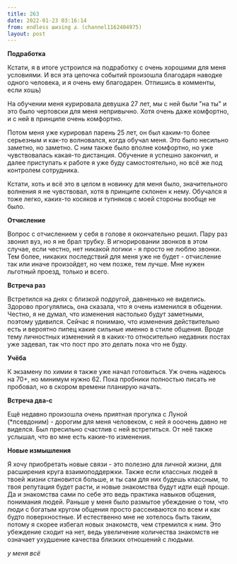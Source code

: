 ```yaml
---
title: 263
date: 2022-01-23 03:16:14
from: endless шизing ⍼ (channel1162404975)
layout: post
---
```


**Подработка**

Кстати, я в итоге устроился на подработку с очень хорошими для меня условиями. И вся эта цепочка событий произошла благодаря наводке одного человека, и я очень ему благодарен. Отпишись в комменты, если хошь)

На обучении меня курировала девушка 27 лет, мы с ней были "на ты" и это было чертовски для меня непривычно. Хотя очень даже комфортно, и с ней в принципе очень комфортно.

Потом меня уже курировал парень 25 лет, он был каким-то более серьезным и как-то волновался, когда обучал меня. Это было несильно заметно, но заметно. С ним также было вполне комфортно, но уже чувствовалась какая-то дистанция. 
Обучение я успешно закончил, и далее приступать к работе я уже буду самостоятельно, но всё же под контролем сотрудника.

Кстати, хоть и всё это в целом в новинку для меня было, значительного волнения я не чувствовал, хотя в принципе склонен к нему. Обучался я тоже легко, каких-то косяков и тупняков с моей стороны вообще не было.

**Отчисление**

Вопрос с отчислением у себя в голове я окончательно решил. Пару раз звонил вуз, но я не брал трубку. В игнорировании звонков в этом случае, если честно, нет никакой логики - я просто не люблю звонки. Тем более, никаких последствий для меня уже не будет - отчисление так или иначе произойдет, но чем позже, тем лучше. Мне нужен льготный проезд, только и всего.

**Встреча раз**

Встретился на днях с близкой подругой, давненько не виделись. Здорово прогулялись, она сказала, что я очень изменился в общении. Честно, я не думал, что изменения настолько будут заметными, поэтому удивился. Сейчас я понимаю, что изменения действительно есть и вероятно пипец какие сильные именно в стиле общения.
Вроде тему личностных изменений я в каких-то относительно недавних постах уже задевал, так что пост про это делать пока что не буду.

**Учёба**

К экзамену по химии я также уже начал готовиться. Уж очень надеюсь на 70+, но минимум нужно 62. Пока пробники полностью писать не пробовал, но в скором времени планирую начать.

**Встреча два-с**

Ещё недавно произошла очень приятная прогулка с Лу‌ной (*псевдоним) - дорогим для меня человеком, с ней я ооочень давно не виделся. Был пресильно счастлив с ней встретиться. От неё также услышал, что во мне есть какие-то изменения.

**Новые измышления**

Я хочу приобретать новые связи - это полезно для личной жизни, для расширения круга взаимоподдержки. Также если классных людей в твоей жизни становится больше, и ты сам для них будешь классным, то твоя репутация будет расти, и новые знакомства будут идти ещё проще. Да и знакомства сами по себе это ведь практика навыков общения, понимания людей.
Раньше у меня было размытое убеждение о том, что люди с богатым кругом общения просто рассеиваются по всем и как будто поверхностные. И естественно мне не хотелось быть таким, потому я скорее избегал новых знакомств, чем стремился к ним.
Это убеждение сходит на нет, ведь увеличение количества знакомств не означает ухудшение качества близких отношений с людьми.

*у меня всё*
